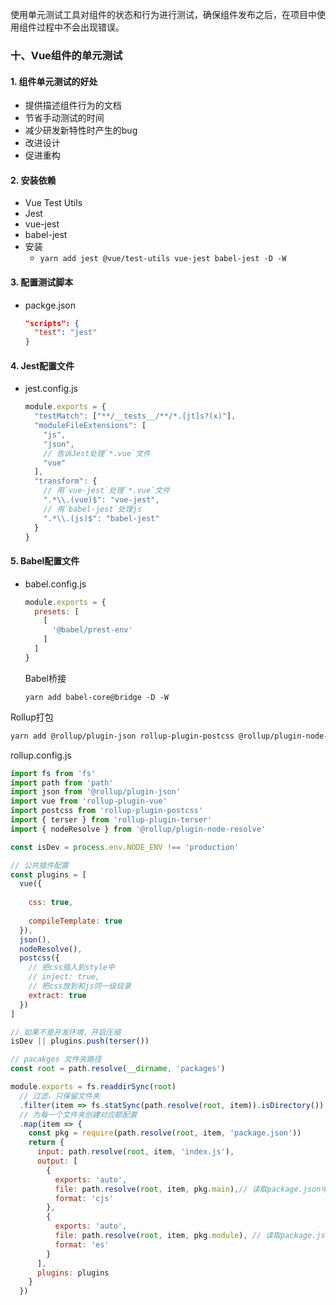 使用单元测试工具对组件的状态和行为进行测试，确保组件发布之后，在项目中使用组件过程中不会出现错误。
### 十、Vue组件的单元测试

#### 1. 组件单元测试的好处

+ 提供描述组件行为的文档
+ 节省手动测试的时间
+ 减少研发新特性时产生的bug
+ 改进设计
+ 促进重构

#### 2. 安装依赖

+ Vue Test Utils
+ Jest
+ vue-jest
+ babel-jest
+ 安装
  + `yarn add jest @vue/test-utils vue-jest babel-jest -D -W`

#### 3. 配置测试脚本

+ packge.json

  ```json
  "scripts": {
    "test": "jest"
  }
  ```

#### 4. Jest配置文件

+ jest.config.js

  ```js
  module.exports = {
    "testMatch": ["**/__tests__/**/*.[jt]s?(x)"],
    "moduleFileExtensions": [
      "js",
      "json",
      // 告诉Jest处理`*.vue`文件
      "vue"
    ],
    "transform": {
      // 用`vue-jest`处理`*.vue`文件
      ".*\\.(vue)$": "vue-jest",
      // 用`babel-jest`处理js
      ".*\\.(js)$": "babel-jest"
    }
  }
  ```

#### 5. Babel配置文件

+ babel.config.js

  ```js
  module.exports = {
    presets: [
      [
        '@babel/prest-env'
      ]
    ]
  }
  ```

  Babel桥接

  `yarn add babel-core@bridge -D -W`


Rollup打包

```sh
yarn add @rollup/plugin-json rollup-plugin-postcss @rollup/plugin-node-resolve -D -W
```

rollup.config.js

```js
import fs from 'fs'
import path from 'path'
import json from '@rollup/plugin-json'
import vue from 'rollup-plugin-vue'
import postcss from 'rollup-plugin-postcss'
import { terser } from 'rollup-plugin-terser'
import { nodeResolve } from '@rollup/plugin-node-resolve'

const isDev = process.env.NODE_ENV !== 'production'

// 公共插件配置
const plugins = [
  vue({
    
    css: true,
    
    compileTemplate: true
  }),
  json(),
  nodeResolve(),
  postcss({
    // 把css插入到style中
    // inject: true,
    // 把css放到和js同一级目录
    extract: true
  })
]

// 如果不是开发环境，开启压缩
isDev || plugins.push(terser())

// pacakges 文件夹路径
const root = path.resolve(__dirname, 'packages')

module.exports = fs.readdirSync(root)
  // 过滤，只保留文件夹
  .filter(item => fs.statSync(path.resolve(root, item)).isDirectory())
  // 为每一个文件夹创建对应额配置
  .map(item => {
    const pkg = require(path.resolve(root, item, 'package.json'))
    return {
      input: path.resolve(root, item, 'index.js'),
      output: [
        {
          exports: 'auto',
          file: path.resolve(root, item, pkg.main),// 读取package.json中的main属性
          format: 'cjs'
        },
        {
          exports: 'auto',
          file: path.resolve(root, item, pkg.module), // 读取package.json中的module属性
          format: 'es'
        }
      ],
      plugins: plugins
    }
  })
```